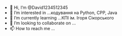 - 👋 Hi, I’m @David1234512345
- 👀 I’m interested in ...кодування на Python, CPP, Java 
- 🌱 I’m currently learning ...КПІ ім. Ігоря Сікорського
- 💞️ I’m looking to collaborate on ...
- 📫 How to reach me ...

<!---
David1234512345/David1234512345 is a ✨ special ✨ repository because its `README.md` (this file) appears on your GitHub profile.
You can click the Preview link to take a look at your changes.
--->
